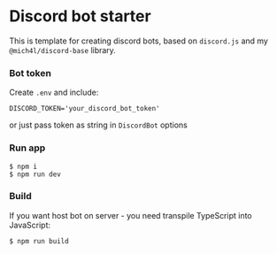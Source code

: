 # Discord bot starter
This is template for creating discord bots, based on `discord.js` and my `@mich4l/discord-base` library.

### Bot token
Create `.env` and include: 
```env
DISCORD_TOKEN='your_discord_bot_token'
```
or just pass token as string in `DiscordBot` options

### Run app
```
$ npm i
$ npm run dev
```

### Build
If you want host bot on server - you need transpile TypeScript into JavaScript:
```
$ npm run build
```
